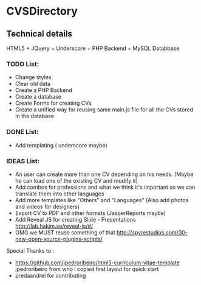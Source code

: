 # CVSDirectory

## Technical details
HTML5 + JQuery + Underscore + PHP Backend + MySQL Databbase



### TODO List:
 - Change styles
 - Clear old data
 - Create a PHP Backend
 - Create a database
 - Create Forms for creating CVs
 - Create a unified way for reusing same main.js file for all the CVs stored in the database
 
### DONE List:
 - Add templating ( underscore maybe)

### IDEAS List:
 - An user can create more than one CV depending on his needs. (Maybe he can load one of the existing CV and modify it)
 - Add combos for professions and what we think it's important so we can translate them into other languages
 - Add more templates like "Others" and "Languages" (Also add photos and videos for designers)
 - Export CV to PDF and other formats (JasperReports maybe)
 - Add Reveal JS for creating Slide - Presentations http://lab.hakim.se/reveal-js/#/
 - OMG we MUST reuse something of that http://spyrestudios.com/30-new-open-source-plugins-scripts/
 

Special Thanks to : 
 - https://github.com/jpedroribeiro/html5-curriculum-vitae-template jpedroribeiro from who i copied first layout for quick start
 - predaandrei for contributing 
